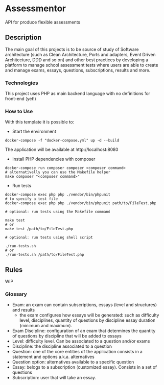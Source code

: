 # Assessmentor

API for produce flexible assessments

## Description

The main goal of this projects is to be source of study of Software architecture (such as Clean Architecture, 
Ports and adapters, Event Driven Architecture, DDD and so on) and other best practices by developing a platform to manage 
school assessment tests where users are able to create and manage exams, essays, questions, subscriptions, results and more.

### Technologies

This project uses PHP as main backend language with no definitions for front-end (yet!)

### How to Use

With this template it is possible to:

- Start the environment
```console
docker-compose -f "docker-compose.yml" up -d --build
```
The application will be available at http://localhost:8080

  
- Install PHP dependencies with composer
```console
docker-compose run composer composer <composer command>
# alternativelly you can use the Makefile helper
make composer "<composer command>"
```

- Run tests
```console
docker-compose exec php php ./vendor/bin/phpunit
# to specify a test file
docker-compose exec php php ./vendor/bin/phpunit path/to/FileTest.php

# optional: run tests using the Makefile command

make test
# or
make test /path/to/FileTest.php

# optional: run tests using shell script

./run-tests.sh
# or
./run-tests.sh /path/to/FileTest.php
```

## Rules

WIP
### Glossary

* Exam: an exam can contain subscriptions, essays (level and structures) and results
    * the exam configures how essays will be generated: such as difficulty level, disciplines, quantity of questions by discipline 
    essay duration (minimum and maximum).
* Exam Discipline: configuration of an exam that determines the quantity of questions by discipline that will be added to essays
* Level: difficulty level. Can be associated to a question and/or exams
* Discipline: the discipline associated to a question
* Question: one of the core entities of the application consists in a statement and options a.k.a. alternatives
* Question option: alternatives available to a specific question
* Essay: belogs to a subscription (customized essay). Consists in a set of questions
* Subscription: user that will take an essay.